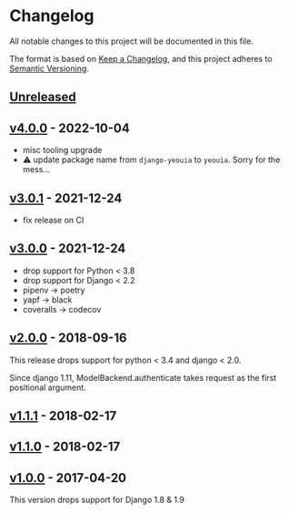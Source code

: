 # Changelog

All notable changes to this project will be documented in this file.

The format is based on [Keep a Changelog](https://keepachangelog.com/en/1.0.0/),
and this project adheres to [Semantic Versioning](https://semver.org/spec/v2.0.0.html).

## [Unreleased]

## [v4.0.0] - 2022-10-04

- misc tooling upgrade
- :warning: update package name from `django-yeouia` to `yeouia`. Sorry for the mess…

## [v3.0.1] - 2021-12-24

- fix release on CI

## [v3.0.0] - 2021-12-24

- drop support for Python < 3.8
- drop support for Django < 2.2
- pipenv → poetry
- yapf → black
- coveralls → codecov

## [v2.0.0] - 2018-09-16

This release drops support for python < 3.4 and django < 2.0.

Since django 1.11, ModelBackend.authenticate takes request as the first positional argument.

## [v1.1.1] - 2018-02-17
## [v1.1.0] - 2018-02-17
## [v1.0.0] - 2017-04-20

This version drops support for Django 1.8 & 1.9

[Unreleased]: https://github.com/nim65s/django-YummyEmailOrUsernameInsensitiveAuth/compare/v4.0.0...master
[v4.0.0]: https://github.com/nim65s/dmdm/compare/v3.0.1...v4.0.0
[v3.0.1]: https://github.com/nim65s/django-YummyEmailOrUsernameInsensitiveAuth/compare/v3.0.0...v3.0.1
[v3.0.0]: https://github.com/nim65s/django-YummyEmailOrUsernameInsensitiveAuth/compare/v2.0.0...v3.0.0
[v2.0.0]: https://github.com/nim65s/django-YummyEmailOrUsernameInsensitiveAuth/compare/v1.1.1...v2.0.0
[v1.1.1]: https://github.com/nim65s/django-YummyEmailOrUsernameInsensitiveAuth/compare/v1.1.0...v1.1.1
[v1.1.0]: https://github.com/nim65s/django-YummyEmailOrUsernameInsensitiveAuth/compare/v1.0.0...v1.1.0
[v1.0.0]: https://github.com/nim65s/django-YummyEmailOrUsernameInsensitiveAuth/releases/tag/v1.0.0
